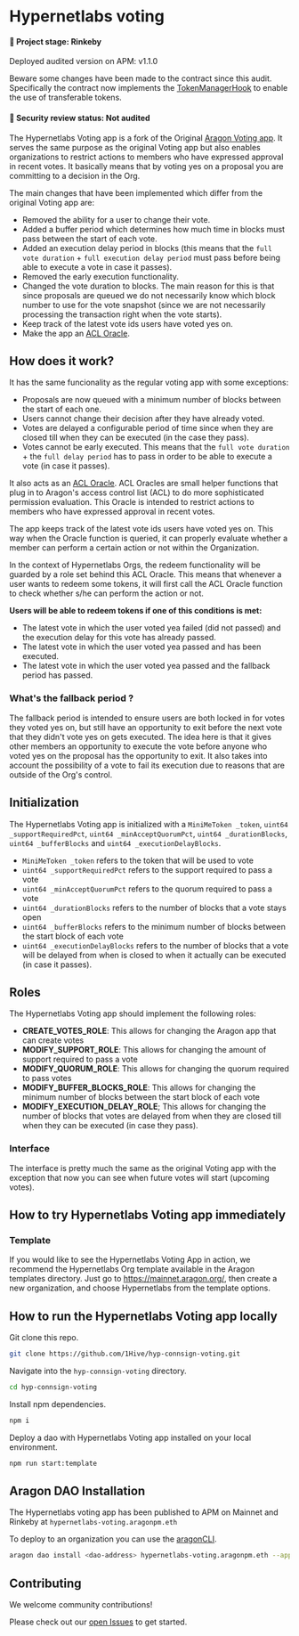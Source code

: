 # Hypernetlabs voting

#### 🐲 Project stage: Rinkeby

Deployed audited version on APM: v1.1.0  

Beware some changes have been made to the contract since this audit. Specifically the contract now implements the 
[TokenManagerHook](https://github.com/1Hive/token-manager-app/blob/master/contracts/TokenManagerHook.sol) to enable the use
of transferable tokens.

#### 🚨 Security review status: Not audited

The Hypernetlabs Voting app is a fork of the Original [Aragon Voting app](https://github.com/aragon/aragon-apps/tree/master/apps/voting).
It serves the same purpose as the original Voting app but also enables organizations to restrict actions to members who have expressed approval in recent votes. It basically means that by voting yes on a proposal you are committing to a decision in the Org.

The main changes that have been implemented which differ from the original Voting app are:

- Removed the ability for a user to change their vote.
- Added a buffer period which determines how much time in blocks must pass between the start of each vote.
- Added an execution delay period in blocks (this means that the `full vote duration` + `full execution delay period` must pass before being able to execute a vote in case it passes).
- Removed the early execution functionality.
- Changed the vote duration to blocks. The main reason for this is that since proposals are queued we do not necessarily know which block number to use for the vote snapshot (since we are not necessarily processing the transaction right when the vote starts).
- Keep track of the latest vote ids users have voted yes on.
- Make the app an [ACL Oracle](https://hack.aragon.org/docs/acl_IACLOracle).


## How does it work?

It has the same funcionality as the regular voting app with some exceptions:

- Proposals are now queued with a minimum number of blocks between the start of each one.
- Users cannot change their decision after they have already voted.
- Votes are delayed a configurable period of time since when they are closed till when they can be executed (in the case they pass).
- Votes cannot be early executed. This means that the `full vote duration` + the `full delay period` has to pass in order to be able to execute a vote (in case it passes).

It also acts as an [ACL Oracle](https://hack.aragon.org/docs/acl_IACLOracle). ACL Oracles are small helper functions that plug in to Aragon's access control list (ACL) to do more sophisticated permission evaluation. This Oracle is intended to restrict actions to members who have expressed approval in recent votes.

The app keeps track of the latest vote ids users have voted yes on. This way when the Oracle function is queried, it can properly evaluate whether a member can perform a certain action or not within the Organization.

In the context of Hypernetlabs Orgs, the redeem functionality will be guarded by a role set behind this ACL Oracle. This means that whenever a user wants to redeem some tokens, it will first call the ACL Oracle function to check whether s/he can perform the action or not.

**Users will be able to redeem tokens if one of this conditions is met:**

- The latest vote in which the user voted yea failed (did not passed) and the execution delay for this vote has already passed.
- The latest vote in which the user voted yea passed and has been executed.
- The latest vote in which the user voted yea passed and the fallback period has passed.

### What's the fallback period ?

The fallback period is intended to ensure users are both locked in for votes they voted yes on, but still have an opportunity to exit before the next vote that they didn't vote yes on gets executed. The idea here is that it gives other members an opportunity to execute the vote before anyone who voted yes on the proposal has the opportunity to exit. It also takes into account the possibility of a vote to fail its execution due to reasons that are outside of the Org's control.

## Initialization

The Hypernetlabs Voting app is initialized with a `MiniMeToken _token`, `uint64 _supportRequiredPct`, `uint64 _minAcceptQuorumPct`, `uint64 _durationBlocks`, `uint64 _bufferBlocks` and `uint64 _executionDelayBlocks`.

- `MiniMeToken _token` refers to the token that will be used to vote
- `uint64 _supportRequiredPct` refers to the support required to pass a vote
- `uint64 _minAcceptQuorumPct` refers to the quorum required to pass a vote
- `uint64 _durationBlocks` refers to the number of blocks that a vote stays open
- `uint64 _bufferBlocks` refers to the minimum number of blocks between the start block of each vote
- `uint64 _executionDelayBlocks` refers to the number of blocks that a vote will be delayed from when is closed to when it actually can be executed (in case it passes).

## Roles

The Hypernetlabs Voting app should implement the following roles:

- **CREATE_VOTES_ROLE**: This allows for changing the Aragon app that can create votes
- **MODIFY_SUPPORT_ROLE**: This allows for changing the amount of support required to pass a vote
- **MODIFY_QUORUM_ROLE**: This allows for changing the quorum required to pass votes
- **MODIFY_BUFFER_BLOCKS_ROLE**: This allows for changing the minimum number of blocks between the start block of each vote
- **MODIFY_EXECUTION_DELAY_ROLE**; This allows for changing the number of blocks that votes are delayed from when they are closed till when they can be executed (in case they pass).

### Interface

The interface is pretty much the same as the original Voting app with the exception that now you can see when future votes will start (upcoming votes).

## How to try Hypernetlabs Voting app immediately

### Template

If you would like to see the Hypernetlabs Voting App in action, we recommend the Hypernetlabs Org template available in the Aragon templates directory. Just go to https://mainnet.aragon.org/, then create a new organization, and choose Hypernetlabs from the template options.

## How to run the Hypernetlabs Voting app locally

Git clone this repo.

```sh
git clone https://github.com/1Hive/hyp-connsign-voting.git
```

Navigate into the `hyp-connsign-voting` directory.

```sh
cd hyp-connsign-voting
```

Install npm dependencies.

```sh
npm i
```

Deploy a dao with Hypernetlabs Voting app installed on your local environment.

```sh
npm run start:template
```

## Aragon DAO Installation
The Hypernetlabs voting app has been published to APM on Mainnet and Rinkeby at `hypernetlabs-voting.aragonpm.eth`

To deploy to an organization you can use the [aragonCLI](https://hack.aragon.org/docs/cli-intro.html).

```sh
aragon dao install <dao-address> hypernetlabs-voting.aragonpm.eth --app-init-args <token-address> <supportRequiredPct> <minAcceptQuorumPct> <durationBlocks> <bufferBlocks> <executionDelayBlocks>
```

## Contributing

We welcome community contributions!

Please check out our [open Issues](https://github.com/oguzhankarahan/hyp-connsign-voting/issues) to get started.

